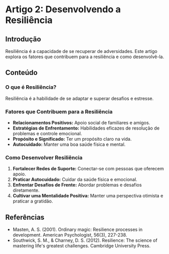 # Artigo 2: Desenvolvendo a Resiliência

## Introdução

Resiliência é a capacidade de se recuperar de adversidades. Este artigo explora os fatores que contribuem para a resiliência e como desenvolvê-la.

## Conteúdo

### O que é Resiliência?

Resiliência é a habilidade de se adaptar e superar desafios e estresse.

### Fatores que Contribuem para a Resiliência

- **Relacionamentos Positivos:** Apoio social de familiares e amigos.
- **Estratégias de Enfrentamento:** Habilidades eficazes de resolução de problemas e controle emocional.
- **Propósito e Significado:** Ter um propósito claro na vida.
- **Autocuidado:** Manter uma boa saúde física e mental.

### Como Desenvolver Resiliência

1. **Fortalecer Redes de Suporte:** Conectar-se com pessoas que oferecem apoio.
2. **Praticar Autocuidado:** Cuidar da saúde física e emocional.
3. **Enfrentar Desafios de Frente:** Abordar problemas e desafios diretamente.
4. **Cultivar uma Mentalidade Positiva:** Manter uma perspectiva otimista e praticar a gratidão.

## Referências

- Masten, A. S. (2001). Ordinary magic: Resilience processes in development. American Psychologist, 56(3), 227-238.
- Southwick, S. M., & Charney, D. S. (2012). Resilience: The science of mastering life's greatest challenges. Cambridge University Press.
